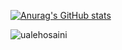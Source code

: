 <!--
### Hi there 👋


**ualehosaini/ualehosaini** is a ✨ _special_ ✨ repository because its `README.md` (this file) appears on your GitHub profile.

Here are some ideas to get you started:

- 🔭 I’m currently working on Commerial Web Applications

- 🌱 I’m currently learning ...
- 👯 I’m looking to collaborate on Angular, C# and SQL
- 🤔 I’m looking for help with ...
- 💬 Ask me about ...
- 📫 How to reach me: ...
- 😄 Pronouns: ...
- ⚡ Fun fact: ...
-->
[![Anurag's GitHub stats](https://github-readme-stats.vercel.app/api?username=ualehosaini&count_private=true&include_all_commits=true&hide_title=true)](https://github.com/anuraghazra/github-readme-stats)
<p><img align="center" src="https://github-readme-streak-stats.herokuapp.com/?user=ualehosaini&" alt="ualehosaini" /></p>
